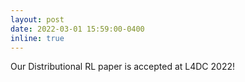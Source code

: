 ```yaml
---
layout: post
date: 2022-03-01 15:59:00-0400
inline: true
---
```


Our Distributional RL paper is accepted at L4DC 2022!
